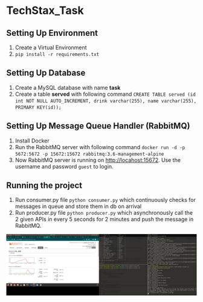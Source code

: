 # TechStax_Task

## Setting Up Environment

1. Create a Virtual Environment
2. `pip install -r requirements.txt`

## Setting Up Database

1. Create a MySQL database with name **task**
2. Create a table **served** with following command
    `CREATE TABLE served (id int NOT NULL AUTO_INCREMENT, drink varchar(255), name varchar(255), PRIMARY KEY(id));`
    
## Setting Up Message Queue Handler (RabbitMQ)

1. Install Docker
2. Run the RabbitMQ server with following command
    `docker run -d -p 5672:5672 -p 15672:15672 rabbitmq:3.6-management-alpine`
3. Now RabbitMQ server is running on [http://locahost:15672](http://locahost:15672). Use the username and password `guest` to login.

## Running the project

1. Run consumer.py file `python consumer.py` which continuously checks for messages in queue and store them in db on arrival
2. Run producer.py file `python producer.py` which asynchronously call the 2 given APIs in every 5 seconds for 2 minutes and push the message in RabbitMQ.

![screenshot](ss.png)
